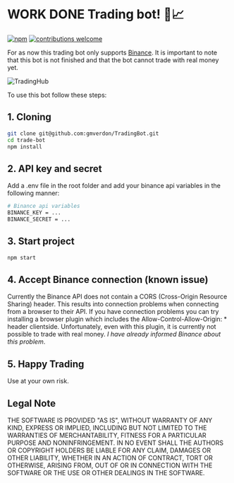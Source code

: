 # WORK DONE Trading bot! :money_with_wings::chart_with_upwards_trend:
[![npm](https://img.shields.io/npm/v/npm.svg)]()
[![contributions welcome](https://img.shields.io/badge/contributions-welcome-brightgreen.svg?style=flat)](https://github.com/gmverdon/TradingBot/issues)

For as now this trading bot only supports [Binance](https://www.binance.com). It is important to note that this bot is not finished and that the bot cannot trade with real money yet. 

![TradingHub](https://raw.githubusercontent.com/gmverdon/TradingBot/master/screenshots/TradingHub.png)

To use this bot follow these steps:

## 1. Cloning

```sh
git clone git@github.com:gmverdon/TradingBot.git
cd trade-bot
npm install
```

## 2. API key and secret
Add a .env file in the root folder and add your binance api variables in the following manner:

```sh
# Binance api variables
BINANCE_KEY = ...
BINANCE_SECRET = ...
```

## 3. Start project
```sh
npm start
```

## 4. Accept Binance connection (known issue)
Currently the Binance API does not contain a CORS (Cross-Origin Resource Sharing) header. This results into connection problems when connecting from a browser to their API. If you have connection problems you can try installing a browser plugin which includes the Allow-Control-Allow-Origin: * header clientside. Unfortunately, even with this plugin, it is currently not possible to trade with real money. *I have already informed Binance about this problem*.

## 5. Happy Trading
Use at your own risk.

## Legal Note
THE SOFTWARE IS PROVIDED "AS IS", WITHOUT WARRANTY OF ANY KIND, EXPRESS OR IMPLIED, INCLUDING BUT NOT LIMITED TO THE WARRANTIES OF MERCHANTABILITY, FITNESS FOR A PARTICULAR PURPOSE AND NONINFRINGEMENT. IN NO EVENT SHALL THE AUTHORS OR COPYRIGHT HOLDERS BE LIABLE FOR ANY CLAIM, DAMAGES OR OTHER LIABILITY, WHETHER IN AN ACTION OF CONTRACT, TORT OR OTHERWISE, ARISING FROM, OUT OF OR IN CONNECTION WITH THE SOFTWARE OR THE USE OR OTHER DEALINGS IN THE SOFTWARE.
